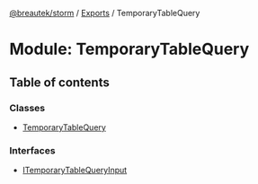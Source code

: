 [@breautek/storm](../README.md) / [Exports](../modules.md) / TemporaryTableQuery

# Module: TemporaryTableQuery

## Table of contents

### Classes

- [TemporaryTableQuery](../classes/temporarytablequery.temporarytablequery-1.md)

### Interfaces

- [ITemporaryTableQueryInput](../interfaces/temporarytablequery.itemporarytablequeryinput.md)
